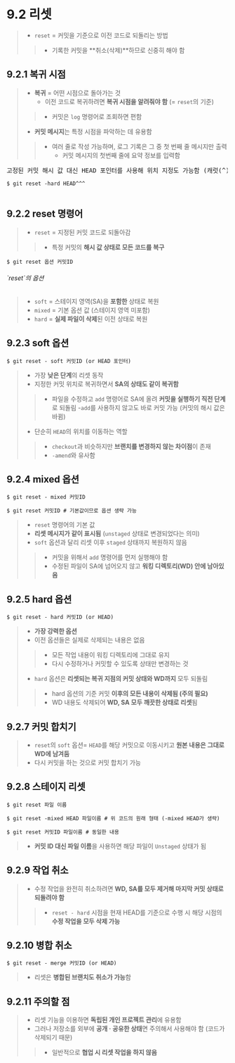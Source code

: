 <h1>9.2 리셋</h1>

> - `reset` = 커밋을 기준으로 이전 코드로 되돌리는 방법
>> - 기록한 커밋을 **취소(삭제)**하므로 신중히 해야 함

<h2>9.2.1 복귀 시점</h2>

> - **복귀** = 어떤 시점으로 돌아가는 것
>   - 이전 코드로 복귀하려면 **복귀 시점을 알려줘야 함** (= `reset`의 기준)
>> - 커밋은 `log` 명령어로 조회하면 편함
> - **커밋 메시지**는 특정 시점을 파악하는 데 유용함
>> - 여러 줄로 작성 가능하며, 로그 기록은 그 중 첫 번째 줄 메시지만 출력
>>     - 커밋 메시지의 첫번째 줄에 요약 정보를 입력함

<pre>
고정된 커밋 해시 값 대신 HEAD 포인터를 사용해 위치 지정도 가능함 (캐럿(^), 물결(~)기호 사용)
<code>
$ git reset -hard HEAD^^^
</code>
</pre>

<h2>9.2.2 reset 명령어</h2>

> - `reset` = 지정된 커밋 코드로 되돌아감
>> - 특정 커밋의 **해시 값 상태로 모든 코드를 복구**
```git
$ git reset 옵션 커밋ID
```

<h6> `reset`의 옵션 </h6>

> - `soft` = 스테이지 영역(SA)을 **포함한** 상태로 복원
> - `mixed` = 기본 옵션 값 (스테이지 영역 미포함)
> - `hard` = **실제 파일이 삭제**된 이전 상태로 복원

<h2>9.2.3 soft 옵션</h2>

```git
$ git reset - soft 커밋ID (or HEAD 포인터)
```

> - 가장 **낮은 단계**의 리셋 동작
> - 지정한 커밋 위치로 복귀하면서 **SA의 상태도 같이 복귀함**
>> - 파일을 수정하고 `add` 명령어로 SA에 올려 **커밋을 실행하기 직전 단계**로 되돌림
>>     -`add`를 사용하지 않고도 바로 커밋 가능 (커밋의 해시 값은 바뀜)
> - 단순히 `HEAD`의 위치를 이동하는 역할
>> - `checkout`과 비슷하지만 **브랜치를 변경하지 않는 차이점**이 존재
>> - `-amend`와 유사함

<h2>9.2.4 mixed 옵션</h2>

```git
$ git reset - mixed 커밋ID

$ git reset 커밋ID # 기본값이므로 옵션 생략 가능
```

> - `reset` 명령어의 기본 값
> - **리셋 메시지가 같이 표시됨** (`unstaged` 상태로 변경되었다는 의미)
> - `soft` 옵션과 달리 리셋 이후 `staged` 상태까지 복원하지 않음
>> - 커밋을 위해서 `add` 명령어를 먼저 실행해야 함
>> - 수정된 파일이 SA에 넘어오지 않고 **워킹 디렉토리(WD) 안에 남아있음**

<h2>9.2.5 hard 옵션</h2>

```git
$ git reset - hard 커밋ID (or HEAD)
```

> - **가장 강력한 옵션**
> - 이전 옵션들은 실제로 삭제되는 내용은 없음
>> - 모든 작업 내용이 워킹 디렉토리에 그대로 유지
>> - 다시 수정하거나 커밋할 수 있도록 상태만 변경하는 것
> - `hard` 옵션은 **리셋되는 복귀 지점의 커밋 상태와 WD까지** 모두 되돌림
>> - hard 옵션의 기준 커밋 **이후의 모든 내용이 삭제됨 (주의 필요)**
>> - WD 내용도 삭제되어 **WD, SA 모두 깨끗한 상태로 리셋**됨

<h2>9.2.7 커밋 합치기</h2>

> - `reset`의 `soft` 옵션= `HEAD`를 해당 커밋으로 이동시키고 **원본 내용은 그대로 WD에 남겨둠**
> - 다시 커밋을 하는 것으로 커밋 합치기 가능

<h2>9.2.8 스테이지 리셋</h2>

```git
$ git reset 파일 이름

$ git reset -mixed HEAD 파일이름 # 위 코드의 원래 형태 (-mixed HEAD가 생략)

$ git reset 커밋ID 파일이름 # 동일한 내용
```

> - **커밋 ID 대신 파일 이름**을 사용하면 해당 파일이 `Unstaged` 상태가 됨

<h2>9.2.9 작업 취소</h2>

> - 수정 작업을 완전히 취소하려면 **WD, SA를 모두 제거해 마지막 커밋 상태로 되돌려야 함**
>> - `reset - hard` 시점을 현재 HEAD를 기준으로 수행 시 해당 시점의 **수정 작업을 모두 삭제 가능**

<h2>9.2.10 병합 취소</h2>

```git
$ git reset - merge 커밋ID (or HEAD)
```

> - 리셋은 **병합된 브랜치도 취소가 가능**함

<h2>9.2.11 주의할 점</h2>

> - 리셋 기능을 이용하면 **독립된 개인 프로젝트 관리**에 유용함
> - 그러나 저장소를 외부에 **공개 · 공유한 상태**면 주의해서 사용해야 함 (코드가 삭제되기 때문)
>> - 일반적으로 **협업 시 리셋 작업을 하지 않음**
